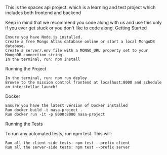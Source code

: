 This is the spacex api project. which is a learning and test project which includes both frontend and backend

Keep in mind that we recommend you code along with us and use this only if you ever get stuck or you don't like to code along.
Getting Started

    Ensure you have Node.js installed.
    Create a free Mongo Atlas database online or start a local MongoDB database.
    Create a server/.env file with a MONGO_URL property set to your MongoDB connection string.
    In the terminal, run: npm install

Running the Project

    In the terminal, run: npm run deploy
    Browse to the mission control frontend at localhost:8000 and schedule an interstellar launch!

Docker

    Ensure you have the latest version of Docker installed
    Run docker build -t nasa-project .
    Run docker run -it -p 8000:8000 nasa-project

Running the Tests

To run any automated tests, run npm test. This will:

    Run all the client-side tests: npm test --prefix client
    Run all the server-side tests: npm test --prefix server
